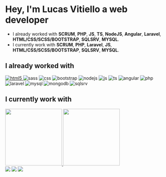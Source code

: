 # Hey, I'm Lucas Vitiello a web developer

- I already worked with <strong>SCRUM</strong>, <strong>PHP</strong>, <strong>JS</strong>, <strong>TS</strong>, <strong>NodeJS</strong>, <strong>Angular</strong>, <strong>Laravel</strong>, <strong>HTML/CSS/SCSS/BOOTSTRAP</strong>, <strong>SQLSRV</strong>, <strong>MYSQL</strong>.
- I currently work with <strong>SCRUM</strong>, <strong>PHP</strong>, <strong>Laravel</strong>, <strong>JS</strong>, <strong>HTML/CSS/SCSS/BOOTSTRAP</strong>, <strong>SQLSRV</strong>, <strong>MYSQL</strong>.

## I already worked with

<div style="display: inline_block">
  <a 
    href="https://www.w3schools.com/html/" 
    target="_blank">
      <img alt="html5" src="https://img.shields.io/badge/HTML5-E34F26?style=for-the-badge&logo=html5&logoColor=white" />
  </a>
  <img alt="sass" src="https://img.shields.io/badge/Sass-563D7C?style=for-the-badge&logo=sass&logoColor=white"/>
  <img alt="css" src="https://img.shields.io/badge/CSS3-1572B6?style=for-the-badge&logo=css3&logoColor=white" />
  <img alt="bootstrap" src="https://img.shields.io/badge/Bootstrap-563D7C?style=for-the-badge&logo=bootstrap&logoColor=white" />
  <img alt="nodejs" src="https://img.shields.io/badge/Node.js-43853D?style=for-the-badge&logo=node.js&logoColor=white" />
  <img alt="js" src="https://img.shields.io/badge/JavaScript-F7DF1E?style=for-the-badge&logo=javascript&logoColor=black" />
  <img alt="ts" src="https://img.shields.io/badge/TypeScript-007ACC?style=for-the-badge&logo=typescript&logoColor=white" />
  <img alt="angular" src="https://img.shields.io/badge/Angular-DD0031?style=for-the-badge&logo=angular&logoColor=white" />
  <img alt="php" src="https://img.shields.io/badge/PHP-777BB4?style=for-the-badge&logo=php&logoColor=white" />
  <img alt="laravel" src="https://img.shields.io/badge/Laravel-FF2D20?style=for-the-badge&logo=laravel&logoColor=white" />
  <img alt="mysql" src="https://img.shields.io/badge/MySQL-00000F?style=for-the-badge&logo=mysql&logoColor=white" />  
  <img alt="mongodb" src="https://img.shields.io/badge/MongoDB-4EA94B?style=for-the-badge&logo=mongodb&logoColor=white" />  
  <img alt="sqlsrv" src="https://img.shields.io/badge/Microsoft_SQL_Server-CC2927?style=for-the-badge&logo=microsoft-sql-server&logoColor=white" />  
</div>

## I currently work with 



<div>
  <a href="https://github.com/vitielloL"/>
  <img height="180em" src="https://github-readme-stats.vercel.app/api?username=VitielloL&show_owner=true&show_icons=true&theme=github_dark&include_all_commits=true&count_private=true"/>
  <img height="180em" src="https://github-readme-stats.vercel.app/api/top-langs/?username=VitielloL&layout=compact&langs_count=16&theme=github_dark"/>
</div>

<div>
  <a href="https://www.linkedin.com/in/lucas-vitiello-4b94b4172/" target="_blank" rel="noopener" ><img src="https://img.shields.io/badge/LinkedIn-0077B5?style=for-the-badge&logo=linkedin&logoColor=white"></a>
  <a href="mailto:lucasvitiello@gmail.com"><img src="https://img.shields.io/badge/Gmail-D14836?style=for-the-badge&logo=gmail&logoColor=white" target-"_blank"></a>
  <a href="https://www.instagram.com/vitiellolucas/" target="_blank" rel="noopener" > <img src="https://img.shields.io/badge/Instagram-E4405F?style=for-the-badge&logo=instagram&logoColor=white"></a>
</div>



<!-- 
[ok]php
[ok]js
[ok]ts
[ok]node js
[ok]angular
[ok]laravel
[ok]html
[ok]css
[ok]sass
[ok]bootstrap
[ok]sqlsrv
[ok]mysql
scrum  -->
